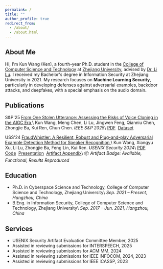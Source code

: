 ```yaml
---
permalink: /
title: ""
author_profile: true
redirect_from: 
  - /about/
  - /about.html
---
```


## About Me

Hi, I'm Kun Wang (Ken), a fourth-year Ph.D. student in the [College of Computer Science and Technology](http://www.cs.zju.edu.cn) at [Zhejiang University](http://www.zju.edu.cn), advised by [Dr. Li Lu](https://lynnlilu.github.io).
I received my Bachelor's degree in Information Security at Zhejiang University in 2021.
My research focuses on **Machine Learning Security**, particularly in developing defenses against adversarial examples, backdoor attacks, and deepfakes, with a special emphasis on the audio domain.


## Publications

<span class="publication-badge">S&amp;P\'25</span>
<a href="https://www.computer.org/csdl/proceedings-article/sp/2025/223600e277/26hiWdqEiis" class="paper-link">
From One Stolen Utterance: Assessing the Risks of Voice Cloning in the AIGC Era
</a> \\
<span class="author-name">Kun Wang</span>, Meng Chen, Li Lu, Jingwen Feng, Qianniu Chen, Zhongjie Ba, Kui Ren, Chun Chen. _IEEE S&P 2025_\\
[PDF](files/fosu-sp25-wang-kun.pdf)&nbsp;
[Dataset](#)


<span class="publication-badge">USS\'24</span>
<a href="https://www.usenix.org/conference/usenixsecurity24/presentation/wang-kun" class="paper-link">
FraudWhistler: A Resilient, Robust and Plug-and-play Adversarial Example Detection Method for Speaker Recognition
</a>\\
<span class="author-name">Kun Wang</span>, Xiangyu Xu, Li Lu, Zhongjie Ba, Feng Lin, Kui Ren. _USENIX Security 2024_\\
[PDF](files/fraudwhistler-uss24-wang-kun.pdf)&nbsp;
[Code](https://github.com/kunwang-ken/FraudWhistler)&nbsp;
[Presentation](https://youtu.be/85c62XWUcRI)&nbsp;
[Artifact Appendix](files/fraudwhistler-usenixsecurity24-appendix-wang-kun.pdf)\\
📦 *Artifact Badge: Available, Functional, Results Reproduced* 



## Education
* Ph.D. in Cyberspace Science and Technology, College of Computer Science and Technology, Zhejiang University\\
_Sep. 2021 – Present, Hangzhou, China_
* B.Eng. in Information Security, College of Computer Science and Technology, Zhejiang University\\
_Sep. 2017 – Jun. 2021, Hangzhou, China_


## Services
- USENIX Security Artifact Evaluation Committee Member, 2025
- Assisted in reviewing submissions for INTERSPEECH, 2025
- Assisted in reviewing submissions for ACM MM, 2024
- Assisted in reviewing submissions for IEEE INFOCOM, 2024, 2023
- Assisted in reviewing submissions for IEEE ICASSP, 2023
